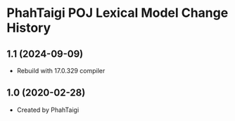 PhahTaigi POJ Lexical Model Change History
====================

1.1 (2024-09-09)
----------------
* Rebuild with 17.0.329 compiler

1.0 (2020-02-28)
----------------
* Created by PhahTaigi
